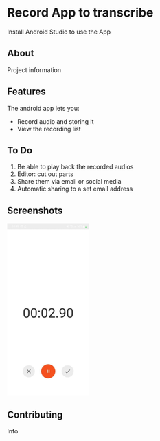 # Record App to transcribe

Install Android Studio to use the App

<h2>About</h2>

Project information

<h2>Features</h2>

The android app lets you:
- Record audio and storing it
- View the recording list

<h2>To Do</h2>

1. Be able to play back the recorded audios
1. Editor: cut out parts
1. Share them via email or social media
1. Automatic sharing to a set email address

<h2>Screenshots</h2>

<img src="screenshots/main.jpeg" height="400" alt="Screenshot"/> 


<h2>Contributing</h2>

Info
